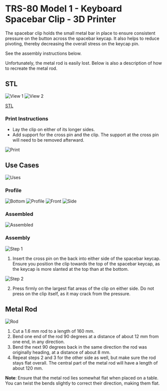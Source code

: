 # TRS-80 Model 1 - Keyboard Spacebar Clip - 3D Printer

The spacebar clip holds the small metal bar in place to ensure consistent pressure on the button across the spacebar keycap. It also helps to reduce pivoting, thereby decreasing the overall stress on the keycap pin. 

See the assembly instructions below.

Unfortunately, the metal rod is easily lost. Below is also a description of how to recreate the metal rod.

## STL

![View 1](Images/Keyboard_Spacebar_Clip_1.png)
![View 2](Images/Keyboard_Spacebar_Clip_2.png)

[STL](Keyboard_Spacebar_Clip.stl)

### Print Instructions

- Lay the clip on either of its longer sides.
- Add support for the cross pin and the clip. The support at the cross pin will need to be removed afterward.

![Print](Images/Print.png)

## Use Cases

![Uses](Images/IMG_1184_Small.png)

### Profile 

![Bottom](Images/IMG_1180_Small.png)
![Profile](Images/IMG_1181_Small.png)
![Front](Images/IMG_1182_Small.png)
![Side](Images/IMG_1183_Small.png)

### Assembled

![Assembled](Images/IMG_1211_Small.png)

### Assembly

![Step 1](Images/IMG_1185_Small.png)

1. Insert the cross pin on the back into either side of the spacebar keycap. Ensure you position the clip towards the top of the spacebar keycap, as the keycap is more slanted at the top than at the bottom.

![Step 2](Images/IMG_1186_Small.png)

2. Press firmly on the largest flat areas of the clip on either side. Do not press on the clip itself, as it may crack from the pressure.

## Metal Rod

![Rod](Images/IMG_1190_Small.png)

1. Cut a 1.6 mm rod to a length of 160 mm.
2. Bend one end of the rod 90 degrees at a distance of about 12 mm from one end, in any direction.
3. Bend the next 90 degrees back in the same direction the rod was originally heading, at a distance of about 8 mm.
4. Repeat steps 2 and 3 for the other side as well, but make sure the rod stays flat overall. The central part of the metal rod will have a length of about 120 mm.

**Note**: Ensure that the metal rod lies somewhat flat when placed on a table. You can twist the bends slightly to correct their direction, making them flat.